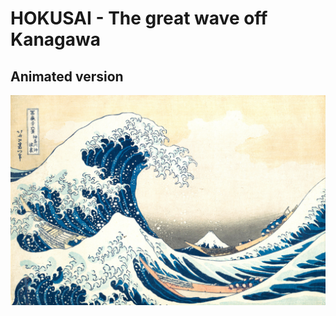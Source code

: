 # HOKUSAI - The great wave off Kanagawa
## Animated version
![The great wave off Kanagawa](./assets/bg.jpg)